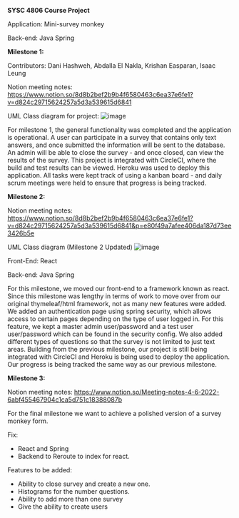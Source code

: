 **SYSC 4806 Course Project**

Application: Mini-survey monkey

Back-end: Java Spring

**Milestone 1:**

Contributors: Dani Hashweh, Abdalla El Nakla, Krishan Easparan, Isaac Leung 

Notion meeting notes: https://www.notion.so/8d8b2bef2b9b4f6580463c6ea37e6fe1?v=d824c29715624257a5d3a539615d6841

UML Class diagram for project: 
![image](https://user-images.githubusercontent.com/33381955/160062446-a2341f9d-abd1-42cd-a0ba-67b97061b478.png)

For milestone 1, the general functionality was completed and the application is operational. A user can participate in a survey that contains only text answers, and once submitted the information will be sent to the database. An admin will be able to close the survey - and once closed, can view the results of the survey. This project is integrated with CircleCI, where the build and test results can be viewed. Heroku was used to deploy this application. All tasks were kept track of using a kanban board - and daily scrum meetings were held to ensure that progress is being tracked. 

**Milestone 2:**

Notion meeting notes: https://www.notion.so/8d8b2bef2b9b4f6580463c6ea37e6fe1?v=d824c29715624257a5d3a539615d6841&p=e80f49a7afee406da187d73ee3426b5e

UML Class diagram (Milestone 2 Updated)
![image](https://user-images.githubusercontent.com/28928010/160149157-b2415753-8d2a-47fa-9cf9-7862107349c0.png)

Front-End: React

Back-end: Java Spring

For this milestone, we moved our front-end to a framework known as react. Since this milestone was lengthy in terms of work to move over from our original
thymeleaf/html framework, not as many new features were added. We added an authentication page using spring security, which allows access to certain pages 
depending on the type of user logged in. For this feature, we kept a master admin user/password and a test user user/password which can be found in the security config. We also added different types of questions so that the survey is not limited to just text areas. Building from the previous milestone, our project is still being integrated with CircleCI and Heroku is being used to deploy the application. Our progress is being tracked the same way as our previous milestone.

**Milestone 3:**

Notion meeting notes: https://www.notion.so/Meeting-notes-4-6-2022-6abf455467904c1ca5d751c18388087b

For the final milestone we want to achieve a polished version of a survey monkey form.

Fix: 
- React and Spring
- Backend to Reroute to index for react. 

Features to be added:
- Ability to close survey and create a new one. 
- Histograms for the number questions. 
- Ability to add more than one survey
- Give the ability to create users 



